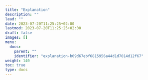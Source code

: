 ```yaml
---
title: "Explanation"
description: ""
lead: ""
date: 2023-07-20T11:25:25+02:00
lastmod: 2023-07-20T11:25:25+02:00
draft: false
images: []
menu:
  docs:
    parent: ""
    identifier: "explanation-b09d67ebf6815956a44d1d7014d12f67"
weight: 140
toc: true
type: docs
---
```

